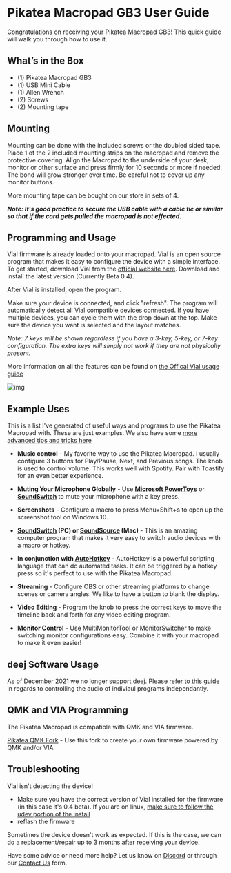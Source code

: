 

# Pikatea Macropad GB3 User Guide
Congratulations on receiving your Pikatea Macropad GB3! This quick guide will walk you through how to use it.

## What’s in the Box
* (1) Pikatea Macropad GB3
* (1) USB Mini Cable
* (1) Allen Wrench
* (2) Screws
* (2) Mounting tape

## Mounting
Mounting can be done with the included screws or the doubled sided tape. Place 1 of the 2 included mounting strips on the macropad and remove the protective covering. Align the Macropad to the underside of your desk, monitor or other surface and press firmly for 10 seconds or more if needed. The bond will grow stronger over time. Be careful not to cover up any monitor buttons.

More mounting tape can be bought on our store in sets of 4.

***Note: It's good practice to secure the USB cable with a cable tie or similar so that if the cord gets pulled the macropad is not effected.***

## Programming and Usage
Vial firmware is already loaded onto your macropad. Vial is an open source program that makes it easy to configure the device with a simple interface. To get started, download Vial from the [official website here](https://get.Vial.today). Download and install the latest version (Currently Beta 0.4).

After Vial is installed, open the program.

Make sure your device is connected, and click "refresh". The program will automatically detect all Vial compatible devices connected. If you have multiple devices, you can cycle them with the drop down at the top. Make sure the device you want is selected and the layout matches.

*Note: 7 keys will be shown regardless if you have a 3-key, 5-key, or 7-key configuration. The extra keys will simply not work if they are not physically present.*

More information on all the features can be found on [the Offical Vial usage guide](https://get.vial.today/manual/)

![img](/assets/GB3/pikatea-macropad-gb3-vial.png)


## Example Uses
This is a list I've generated of useful ways and programs to use the Pikatea Macropad with. These are just examples. We also have some [more advanced tips and tricks here](/guide/)

- **Music control** - My favorite way to use the Pikatea Macropad. I usually configure 3 buttons for Play/Pause, Next, and Previous songs. The knob is used to control volume. This works well with Spotify. Pair with Toastify for an even better experience.

- **Muting Your Microphone Globally** - Use [**Microsoft PowerToys**](https://docs.microsoft.com/en-us/windows/powertoys/) or [**SoundSwitch**](https://soundswitch.aaflalo.me/) to mute your microphone with a key press.

- **Screenshots** - Configure a macro to press Menu+Shift+s to open up the screenshot tool on Windows 10.

- **[SoundSwitch](https://soundswitch.aaflalo.me/) (PC) or [SoundSource](https://rogueamoeba.com/soundsource/) (Mac)** - This is an amazing computer program that makes it very easy to switch audio devices with a macro or hotkey.

- **In conjunction with [AutoHotkey](https://autohotkey.com)** - AutoHotkey is a powerful scripting language that can do automated tasks. It can be triggered by a hotkey press so it's perfect to use with the Pikatea Macropad.

- **Streaming** - Configure OBS or other streaming platforms to change scenes or camera angles. We like to have a button to blank the display.

- **Video Editing** - Program the knob to press the correct keys to move the timeline back and forth for any video editing program. 

- **Monitor Control** - Use MultiMonitorTool or MonitorSwitcher to make switching monitor configurations easy. Combine it with your macropad to make it even easier!

## deej Software Usage
As of December 2021 we no longer support deej. Please [refer to this guide](/guide/#software-audio-mixer-deej-alternative) in regards to controlling the audio of indiviaul programs independantly.
 
## QMK and VIA Programming
The Pikatea Macropad is compatible with QMK and VIA firmware.

[Pikatea QMK Fork](https://github.com/JackPikatea/qmk_firmware) - Use this fork to create your own firmware powered by QMK and/or VIA

## Troubleshooting
Vial isn't detecting the device!
* Make sure you have the correct version of Vial installed for the firmware (in this case it's 0.4 beta). If you are on linux, [make sure to follow the udev portion of the install](https://get.Vial.today)
* reflash the firmware

Sometimes the device doesn't work as expected. If this is the case, we can do a replacement/repair up to 3 months after receiving your device.

Have some advice or need more help? Let us know on [Discord](https://www.pikatea.com/discord) or through our [Contact Us](https://www.pikatea.com/pages/contact-us) form.

<Footer/>
